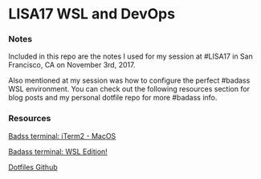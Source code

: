 # LISA17 WSL and DevOps 

### Notes

Included in this repo are the notes I used for my session at #LISA17 in San Francisco, CA on November 3rd, 2017.

Also mentioned at my session was how to configure the perfect #badass WSL environment. You can check out the following resources section for blog posts and my personal dotfile repo for more #badass info. 

### Resources

[Badss terminal: iTerm2 - MacOS](http://jessicadeen.com/tech/macos-ohmyzsh-tmux-vim-iterm2-powerlevel9k-badass-terminal/)

[Badass terminal: WSL Edition!](#)

[Dotfiles Github](https://github.com/jldeen/dotfiles.git)